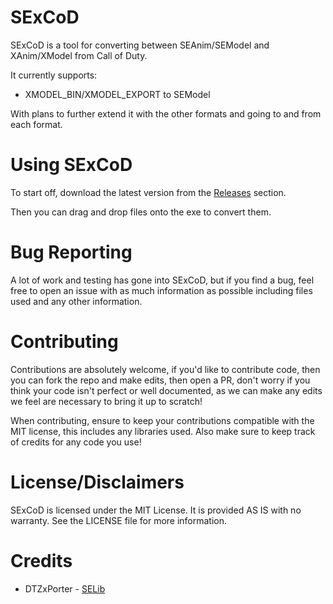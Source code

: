 # SExCoD

SExCoD is a tool for converting between SEAnim/SEModel and XAnim/XModel from Call of Duty.

It currently supports:

* XMODEL_BIN/XMODEL_EXPORT to SEModel

With plans to further extend it with the other formats and going to and from each format.

# Using SExCoD

To start off, download the latest version from the [Releases](https://github.com/Scobalula/SExCoD/releases) section.

Then you can drag and drop files onto the exe to convert them.

# Bug Reporting

A lot of work and testing has gone into SExCoD, but if you find a bug, feel free to open an issue with as much information as possible including files used and any other information.

# Contributing

Contributions are absolutely welcome, if you'd like to contribute code, then you can fork the repo and make edits, then open a PR, don't worry if you think your code isn't perfect or well documented, as we can make any edits we feel are necessary to bring it up to scratch!

When contributing, ensure to keep your contributions compatible with the MIT license, this includes any libraries used. Also make sure to keep track of credits for any code you use!

# License/Disclaimers

SExCoD is licensed under the MIT License. It is provided AS IS with no warranty. See the LICENSE file for more information.

# Credits

* DTZxPorter - [SELib](https://github.com/dtzxporter/SELibDotNet)